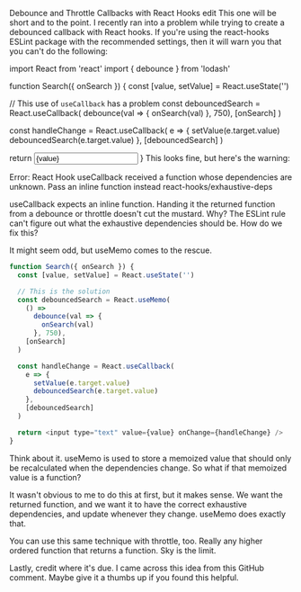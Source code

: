<!--
 * @Author: wangyunbo
 * @Date: 2022-01-20 15:58:01
 * @LastEditors: wangyunbo
 * @LastEditTime: 2022-01-20 15:58:01
 * @FilePath: \dayByday\react\debounce.md
 * @Description: file content
-->
Debounce and Throttle Callbacks with React Hooks
edit 
This one will be short and to the point. I recently ran into a problem while trying to create a debounced callback with React hooks. If you're using the react-hooks ESLint package with the recommended settings, then it will warn you that you can't do the following:

import React from 'react'
import { debounce } from 'lodash'

function Search({ onSearch }) {
  const [value, setValue] = React.useState('')

  // This use of `useCallback` has a problem
  const debouncedSearch = React.useCallback(
    debounce(val => {
      onSearch(val)
    }, 750),
    [onSearch]
  )

  const handleChange = React.useCallback(
    e => {
      setValue(e.target.value)
      debouncedSearch(e.target.value)
    },
    [debouncedSearch]
  )

  return <input type="text" value={value} onChange={handleChange} />
}
This looks fine, but here's the warning:

Error: React Hook useCallback received a function whose dependencies are unknown. Pass an inline function instead react-hooks/exhaustive-deps

useCallback expects an inline function. Handing it the returned function from a debounce or throttle doesn't cut the mustard. Why? The ESLint rule can't figure out what the exhaustive dependencies should be. How do we fix this?

It might seem odd, but useMemo comes to the rescue.
```js
function Search({ onSearch }) {
  const [value, setValue] = React.useState('')

  // This is the solution
  const debouncedSearch = React.useMemo(
    () =>
      debounce(val => {
        onSearch(val)
      }, 750),
    [onSearch]
  )

  const handleChange = React.useCallback(
    e => {
      setValue(e.target.value)
      debouncedSearch(e.target.value)
    },
    [debouncedSearch]
  )

  return <input type="text" value={value} onChange={handleChange} />
}
```
Think about it. useMemo is used to store a memoized value that should only be recalculated when the dependencies change. So what if that memoized value is a function?

It wasn't obvious to me to do this at first, but it makes sense. We want the returned function, and we want it to have the correct exhaustive dependencies, and update whenever they change. useMemo does exactly that.

You can use this same technique with throttle, too. Really any higher ordered function that returns a function. Sky is the limit.

Lastly, credit where it's due. I came across this idea from this GitHub comment. Maybe give it a thumbs up if you found this helpful.